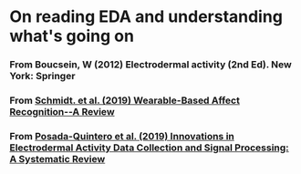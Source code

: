 # On reading EDA and understanding what's going on

### From Boucsein, W (2012) Electrodermal activity (2nd Ed). New York: Springer


### From [Schmidt. et al. (2019) Wearable-Based Affect Recognition--A Review](https://www.ncbi.nlm.nih.gov/pmc/articles/PMC6806301/)


### From [Posada-Quintero et al. (2019) Innovations in Electrodermal Activity Data Collection and Signal Processing: A Systematic Review](https://www.mdpi.com/1424-8220/20/2/479/pdf)
